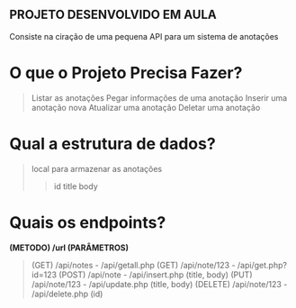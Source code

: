 ## PROJETO DESENVOLVIDO EM AULA ##

Consiste na ciração de uma pequena API para um sistema de anotações

# O que o Projeto Precisa Fazer? #

> Listar as anotações
> Pegar informações de uma anotação
> Inserir uma anotação nova
> Atualizar uma anotação
> Deletar uma anotação

# Qual a estrutura de dados? #

> local para armazenar as anotações
>> id
>> title
>> body

# Quais os endpoints? #

**(METODO) /url (PARÂMETROS)**

> (GET) /api/notes - /api/getall.php
> (GET) /api/note/123 - /api/get.php?id=123
> (POST) /api/note - /api/insert.php (title, body)
> (PUT) /api/note/123 - /api/update.php (title, body)
> (DELETE) /api/note/123 - /api/delete.php (id)